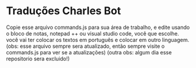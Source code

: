 # Traduções Charles Bot

Copie esse arquivo commands.js para sua área de trabalho, e edite usando o bloco de notas, notepad ++ ou visual studio code, você que escolhe. você vai ter colocar os textos em português e colocar em outro linguagem.
(obs: esse arquivo sempre sera atualizado, então sempre visite o commands.js para ver se a atualizações)
(outra obs: algum dia esse repositorio sera excluido!)
